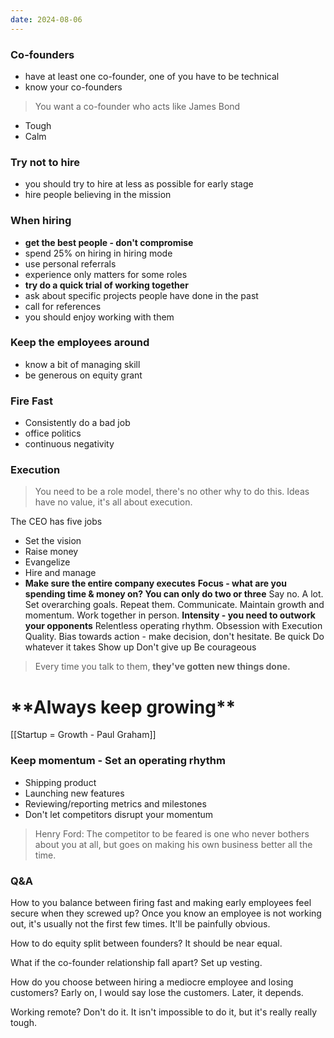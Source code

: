 ```yaml
---
date: 2024-08-06
---
```


### Co-founders
- have at least one co-founder, one of you have to be technical
- know your co-founders
> You want a co-founder who acts like James Bond
- Tough
- Calm

### Try not to hire
- you should try to hire at less as possible for early stage
- hire people believing in the mission

### When hiring
- **get the best people - don't compromise**
- spend 25% on hiring in hiring mode
- use personal referrals
- experience only matters for some roles
- **try do a quick trial of working together**
- ask about specific projects people have done in the past
- call for references
- you should enjoy working with them

### Keep the employees around
- know a bit of managing skill
- be generous on equity grant

### Fire Fast
- Consistently do a bad job
- office politics
- continuous negativity

### Execution
> You need to be a role model, there's no other why to do this.
> Ideas have no value, it's all about execution.

The CEO has five jobs
- Set the vision
- Raise money
- Evangelize
- Hire and manage
- **Make sure the entire company executes**
	**Focus - what are you spending time & money on? You can only do two or three**
		Say no. A lot.
		Set overarching goals. Repeat them.
		Communicate.
		Maintain growth and momentum.
		Work together in person.
	**Intensity - you need to outwork your opponents**
		Relentless operating rhythm.
		Obsession with Execution Quality.
		Bias towards action - make decision, don't hesitate.
		Be quick
		Do whatever it takes
		Show up
		Don't give up
		Be courageous
> Every time you talk to them, **they've gotten new things done.**

# \*\*Always keep growing\*\*
[[Startup = Growth - Paul Graham]]

### Keep momentum - Set an operating rhythm
- Shipping product
- Launching new features
- Reviewing/reporting metrics and milestones
- Don't let competitors disrupt your momentum
> Henry Ford: The competitor to be feared is one who never bothers about you at all, but goes on making his own business better all the time.
### **Q&A**
How to you balance between firing fast and making early employees feel secure when they screwed up?
	Once you know an employee is not working out, it's usually not the first few times. It'll be painfully obvious.

How to do equity split between founders?
	It should be near equal.

What if the co-founder relationship fall apart?
	Set up vesting. 

How do you choose between hiring a mediocre employee and losing customers?
	Early on, I would say lose the customers. Later, it depends.

Working remote?
	Don't do it. It isn't impossible to do it, but it's really really tough.

